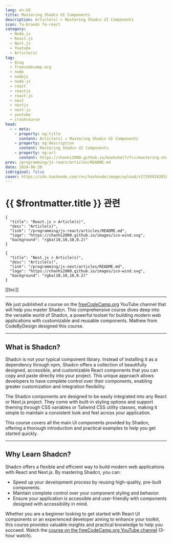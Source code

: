 ```yaml
---
lang: en-US
title: Mastering Shadcn UI Components
description: Article(s) > Mastering Shadcn UI Components
icon: fa-brands fa-react
category: 
  - Node.js
  - React.js
  - Next.js
  - Youtube
  - Article(s)
tag: 
  - blog
  - freecodecamp.org
  - node
  - nodejs
  - node-js
  - react
  - reactjs
  - react-js
  - next
  - nextjs
  - next-js
  - youtube
  - crashcourse
head:
  - - meta:
    - property: og:title
      content: Article(s) > Mastering Shadcn UI Components
    - property: og:description
      content: Mastering Shadcn UI Components
    - property: og:url
      content: https://chanhi2000.github.io/bookshelf/fcc/mastering-shadcn-ui-components.html
prev: /programming/js-react/articles/README.md
date: 2024-06-28
isOriginal: false
cover: https://cdn.hashnode.com/res/hashnode/image/upload/v1719591920182/350c938e-9faa-4292-9a9c-826cbcf43bc7.jpeg
---
```


# {{ $frontmatter.title }} 관련

```component VPCard
{
  "title": "React.js > Article(s)",
  "desc": "Article(s)",
  "link": "/programming/js-react/articles/README.md",
  "logo": "https://chanhi2000.github.io/images/ico-wind.svg",
  "background": "rgba(10,10,10,0.2)"
}
```

```component VPCard
{
  "title": "Next.js > Article(s)",
  "desc": "Article(s)",
  "link": "/programming/js-next/articles/README.md",
  "logo": "https://chanhi2000.github.io/images/ico-wind.svg",
  "background": "rgba(10,10,10,0.2)"
}
```

[[toc]]

---

<SiteInfo
  name="Mastering Shadcn UI Components"
  desc="We just published a course on the freeCodeCamp.org YouTube channel that will help you master Shadcn. This comprehensive course dives deep into the versatile world of Shadcn, a powerful toolset for building modern web applications with customizable an..."
  url="https://freecodecamp.org/news/mastering-shadcn-ui-components/"
  logo="https://cdn.freecodecamp.org/universal/favicons/favicon.ico"
  preview="https://cdn.hashnode.com/res/hashnode/image/upload/v1719591920182/350c938e-9faa-4292-9a9c-826cbcf43bc7.jpeg"/>

We just published a course on the [<FontIcon icon="fa-brands fa-free-code-camp"/>freeCodeCamp.org](http://freeCodeCamp.org) YouTube channel that will help you master Shadcn. This comprehensive course dives deep into the versatile world of Shadcn, a powerful toolset for building modern web applications with customizable and reusable components. Mathew from CodeByDesign designed this course.

---

## What is Shadcn?

Shadcn is not your typical component library. Instead of installing it as a dependency through npm, Shadcn offers a collection of beautifully designed, accessible, and customizable React components that you can copy and paste directly into your project. This unique approach allows developers to have complete control over their components, enabling greater customization and integration flexibility.

The Shadcn components are designed to be easily integrated into any React or Next.js project. They come with built-in styling options and support theming through CSS variables or Tailwind CSS utility classes, making it simple to maintain a consistent look and feel across your application.

This course covers all the main UI components provided by Shadcn, offering a thorough introduction and practical examples to help you get started quickly.

---

## Why Learn Shadcn?

Shadcn offers a flexible and efficient way to build modern web applications with React and Next.js. By mastering Shadcn, you can:

- Speed up your development process by reusing high-quality, pre-built components.
- Maintain complete control over your component styling and behavior.
- Ensure your application is accessible and user-friendly with components designed with accessibility in mind.

Whether you are a beginner looking to get started with React UI components or an experienced developer aiming to enhance your toolkit, this course provides valuable insights and practical knowledge to help you succeed. Watch the [<FontIcon icon="fa-brands fa-youtube"/>course on the freeCodeCamp.org YouTube channel](https://youtu.be/oidnyW71W0A) (3-hour watch).

<VidStack src="youtube/oidnyW71W0A" />

